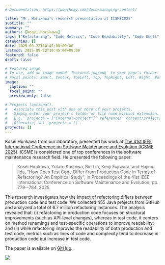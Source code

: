 ```yaml
---
# Documentation: https://wowchemy.com/docs/managing-content/

title: "Mr. Horikawa's research presentation at ICSME2025"
subtitle: ""
summary: ""
authors: [kosei-horikawa]
tags: ["Refactoring", "Code Metrics", "Code Readability", "Code Smell", "Mining Software Repository"]
categories: []
date: 2025-09-22T10:45:00+09:00
lastmod: 2025-09-22T10:45:00+09:00
featured: false
draft: false

# Featured image
# To use, add an image named `featured.jpg/png` to your page's folder.
# Focal points: Smart, Center, TopLeft, Top, TopRight, Left, Right, BottomLeft, Bottom, BottomRight.
image:
  caption: ""
  focal_point: ""
  preview_only: false

# Projects (optional).
#   Associate this post with one or more of your projects.
#   Simply enter your project's folder or file name without extension.
#   E.g. `projects = ["internal-project"]` references `content/project/deep-learning/index.md`.
#   Otherwise, set `projects = []`.
projects: []
---
```

Kosei Horikawa from our laboratory, presented his work at [The 41st IEEE International Conference on Software Maintenance and Evolution (ICSME 2025)](https://conf.researchr.org/home/icsme-2025). ICSME is considered one of top conferences in the software maintenance research field. He presented the following paper: 

> Kosei Horikawa, Yutaro Kashiwa, Bin Lin, Kenji Fujiwara, and Hajimu Iida,
> "How Does Test Code Differ From Production Code in Terms of Refactoring? An Empirical Study", In Proceedings of the 41st IEEE International Conference on Software Maintenance and Evolution, pp. 779--784, 2025.

This research investigates how the impact of refactoring differs between production code and test code. We collected 455 Java projects from GitHub and analyzed a total of 6.7 million refactoring instances. The analysis revealed that: (i) refactoring in production code focuses on structural improvements (such as API-level changes), whereas in test code, it centers on method renamings and test-specific operations to improve readability; and (ii) while refactoring improves the readability of both production and test code, metrics such as lines of code and complexity tend to decrease in production code but increase in test code.

The paper is available on [GitHub](https://github.com/Mont9165/ProdTestRefactoringAndMetrics/blob/main/How%20Does%20Test%20Code%20Differ%20From%20Production%20Code%20in%20Terms%20of%20Refactoring%3F%20An%20Empirical%20Study.pdf).

![](image2.jpg)
